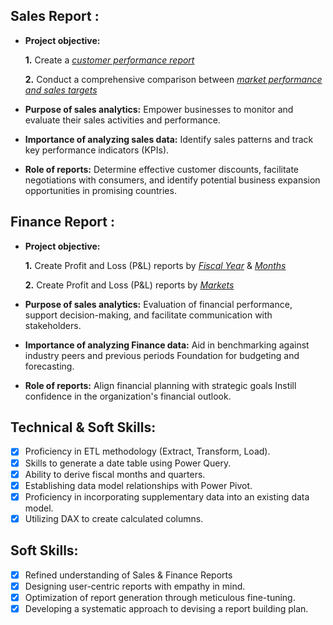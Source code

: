 ## Sales Report :

- **Project objective:** 

    **1.** Create a _[customer performance report](https://github.com/chandu7508/Excel_Analytics_CodeBasics/blob/main/Sales%20Analytics%20Reports/AtliQ_Hardwares_Customer_Sales_Analysis.pdf)_ 

    **2.** Conduct a comprehensive comparison between _[market performance and sales targets](https://github.com/chandu7508/Excel_Analytics_CodeBasics/blob/main/Sales%20Analytics%20Reports/Atliq_Hardwares_Target_Analysis.pdf)_

- **Purpose of sales analytics:** Empower businesses to monitor and evaluate their sales activities and performance.

- **Importance of analyzing sales data:** Identify sales patterns and track key performance indicators (KPIs).

- **Role of reports:** Determine effective customer discounts, facilitate negotiations with consumers, and identify potential business expansion opportunities in promising countries.


## Finance Report :

- **Project objective:** 

    **1.** Create Profit and Loss (P&L) reports by _[Fiscal Year](https://github.com/chandu7508/Excel_Analytics_CodeBasics/blob/main/Finance_Analytics/P%26L_ByYear.pdf)_ & _[Months](https://github.com/chandu7508/Excel_Analytics_CodeBasics/blob/main/Finance_Analytics/P%26L_ByMonth.pdf)_ 

   **2.** Create Profit and Loss (P&L) reports by _[Markets](https://github.com/chandu7508/Excel_Analytics_CodeBasics/blob/main/Finance_Analytics/P%26L_ByMarkets.pdf)_

- **Purpose of sales analytics:** Evaluation of financial performance, support decision-making, and facilitate communication with stakeholders.

- **Importance of analyzing Finance data:** Aid in benchmarking against industry peers and previous periods Foundation for budgeting and forecasting.

- **Role of reports:** Align financial planning with strategic goals Instill confidence in the organization's financial outlook.


## Technical & Soft Skills:
- [x]	Proficiency in ETL methodology (Extract, Transform, Load).
- [x]	Skills to generate a date table using Power Query.
- [x]	Ability to derive fiscal months and quarters.
- [x]	Establishing data model relationships with Power Pivot.
- [x]	Proficiency in incorporating supplementary data into an existing data model.
- [x]	Utilizing DAX to create calculated columns.

## Soft Skills:
- [x]	Refined understanding of Sales & Finance Reports
- [x]	Designing user-centric reports with empathy in mind.
- [x]	Optimization of report generation through meticulous fine-tuning.
- [x]	Developing a systematic approach to devising a report building plan.
